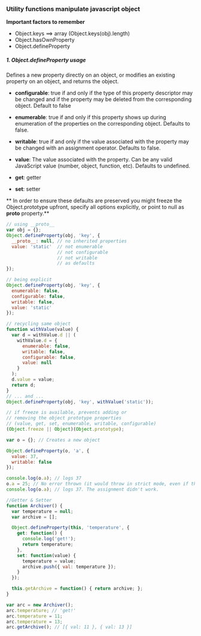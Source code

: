 ### Utility functions manipulate javascript object

**Important factors to remember**

* Object.keys ==> array (Object.keys(obj).length)
* Object.hasOwnProperty
* Object.defineProperty


##### 1. Object.defineProperty usage

Defines a new property directly on an object, or modifies an existing property on an object, and returns the object.

* **configurable**: true if and only if the type of this property descriptor may be changed and if the property may be deleted from the corresponding object. Default to false

* **enumerable**: true if and only if this property shows up during enumeration of the properties on the corresponding object. Defaults to false.

* **writable**: true if and only if the value associated with the property may be changed with an assignment operator. Defaults to false.

* **value**: The value associated with the property. Can be any valid JavaScript value (number, object, function, etc). Defaults to undefined.

* **get**: getter

* **set**: setter

** In order to ensure these defaults are preserved you might freeze the Object.prototype upfront, specify all options explicitly, or point to null as __proto__ property.**

```javascript
// using __proto__
var obj = {};
Object.defineProperty(obj, 'key', {
  __proto__: null, // no inherited properties
  value: 'static'  // not enumerable
                   // not configurable
                   // not writable
                   // as defaults
});

// being explicit
Object.defineProperty(obj, 'key', {
  enumerable: false,
  configurable: false,
  writable: false,
  value: 'static'
});

// recycling same object
function withValue(value) {
  var d = withValue.d || (
    withValue.d = {
      enumerable: false,
      writable: false,
      configurable: false,
      value: null
    }
  );
  d.value = value;
  return d;
}
// ... and ...
Object.defineProperty(obj, 'key', withValue('static'));

// if freeze is available, prevents adding or
// removing the object prototype properties
// (value, get, set, enumerable, writable, configurable)
(Object.freeze || Object)(Object.prototype);

```

```javascript
var o = {}; // Creates a new object

Object.defineProperty(o, 'a', {
  value: 37,
  writable: false
});

console.log(o.a); // logs 37
o.a = 25; // No error thrown (it would throw in strict mode, even if the value had been the same)
console.log(o.a); // logs 37. The assignment didn't work.
```

```javascript
//Getter & Setter
function Archiver() {
  var temperature = null;
  var archive = [];

  Object.defineProperty(this, 'temperature', {
    get: function() {
      console.log('get!');
      return temperature;
    },
    set: function(value) {
      temperature = value;
      archive.push({ val: temperature });
    }
  });

  this.getArchive = function() { return archive; };
}

var arc = new Archiver();
arc.temperature; // 'get!'
arc.temperature = 11;
arc.temperature = 13;
arc.getArchive(); // [{ val: 11 }, { val: 13 }]

```
